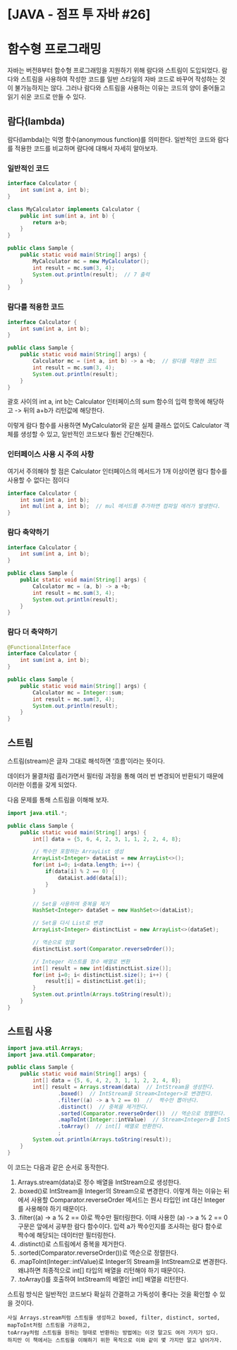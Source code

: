 # [JAVA - 점프 투 자바 #26] 

# 함수형 프로그래밍

자바는 버전8부터 함수형 프로그래밍을 지원하기 위해 람다와 스트림이 도입되었다.
람다와 스트림을 사용하여 작성한 코드를 일반 스타일의 자바 코드로 바꾸어 작성하는 것이 불가능하지는 않다.
그러나 람다와 스트림을 사용하는 이유는 코드의 양이 줄어들고 읽기 쉬운 코드로 만들 수 있다.

## 람다(lambda)
람다(lambda)는 익명 함수(anonymous function)를 의미한다. 
일반적인 코드와 람다를 적용한 코드를 비교하며 람다에 대해서 자세히 알아보자.

### 일반적인 코드
```java
interface Calculator {
    int sum(int a, int b);
}

class MyCalculator implements Calculator {
    public int sum(int a, int b) {
        return a+b;
    }
}

public class Sample {
    public static void main(String[] args) {
        MyCalculator mc = new MyCalculator();
        int result = mc.sum(3, 4);
        System.out.println(result);  // 7 출력
    }
}
```

### 람다를 적용한 코드
```java
interface Calculator {
    int sum(int a, int b);
}

public class Sample {
    public static void main(String[] args) {
        Calculator mc = (int a, int b) -> a +b;  // 람다를 적용한 코드
        int result = mc.sum(3, 4);
        System.out.println(result);
    }
}
```

괄호 사이의 int a, int b는 Calculator 인터페이스의 sum 함수의 입력 항목에 해당하고 -> 뒤의 a+b가 리턴값에 해당한다. 

이렇게 람다 함수를 사용하면 MyCalculator와 같은 실제 클래스 없이도 Calculator 객체를 생성할 수 있고, 일반적인 코드보다 훨씬 간단해진다.

### 인터페이스 사용 시 주의 사항

여기서 주의해야 할 점은 Calculator 인터페이스의 메서드가 1개 이상이면 람다 함수를 사용할 수 없다는 점이다

```java
interface Calculator {
    int sum(int a, int b);
    int mul(int a, int b);  // mul 메서드를 추가하면 컴파일 에러가 발생한다.
}
```

### 람다 축약하기
```java
interface Calculator {
    int sum(int a, int b);
}

public class Sample {
    public static void main(String[] args) {
        Calculator mc = (a, b) -> a +b;
        int result = mc.sum(3, 4);
        System.out.println(result);
    }
}
```

### 람다 더 축약하기
```java
@FunctionalInterface
interface Calculator {
    int sum(int a, int b);
}

public class Sample {
    public static void main(String[] args) {
        Calculator mc = Integer::sum;
        int result = mc.sum(3, 4);
        System.out.println(result);
    }
}
```

## 스트림

스트림(stream)은 글자 그대로 해석하면 ‘흐름’이라는 뜻이다.

데이터가 물결처럼 흘러가면서 필터링 과정을 통해 여러 번 변경되어 반환되기 때문에 이러한 이름을 갖게 되었다. 

다음 문제를 통해 스트림을 이해해 보자.
```java
import java.util.*;

public class Sample {
    public static void main(String[] args) {
        int[] data = {5, 6, 4, 2, 3, 1, 1, 2, 2, 4, 8};

        // 짝수만 포함하는 ArrayList 생성
        ArrayList<Integer> dataList = new ArrayList<>();
        for(int i=0; i<data.length; i++) {
            if(data[i] % 2 == 0) {
                dataList.add(data[i]);
            }
        }

        // Set을 사용하여 중복을 제거
        HashSet<Integer> dataSet = new HashSet<>(dataList);

        // Set을 다시 List로 변경
        ArrayList<Integer> distinctList = new ArrayList<>(dataSet);

        // 역순으로 정렬
        distinctList.sort(Comparator.reverseOrder());

        // Integer 리스트를 정수 배열로 변환
        int[] result = new int[distinctList.size()];
        for(int i=0; i< distinctList.size(); i++) {
            result[i] = distinctList.get(i);
        }
        System.out.println(Arrays.toString(result));
    }
}
```

## 스트림 사용
```java
import java.util.Arrays;
import java.util.Comparator;

public class Sample {
    public static void main(String[] args) {
        int[] data = {5, 6, 4, 2, 3, 1, 1, 2, 2, 4, 8};
        int[] result = Arrays.stream(data)  // IntStream을 생성한다.
                .boxed()  // IntStream을 Stream<Integer>로 변경한다.
                .filter((a) -> a % 2 == 0)  //  짝수만 뽑아낸다.
                .distinct()  // 중복을 제거한다.
                .sorted(Comparator.reverseOrder())  // 역순으로 정렬한다.
                .mapToInt(Integer::intValue)  // Stream<Integer>를 IntStream으로 변경한다.
                .toArray()  // int[] 배열로 반환한다.
                ;
        System.out.println(Arrays.toString(result));
    }
}
```
이 코드는 다음과 같은 순서로 동작한다.

1. Arrays.stream(data)로 정수 배열을 IntStream으로 생성한다.
2. .boxed()로 IntStream을 Integer의 Stream으로 변경한다. 이렇게 하는 이유는 뒤에서 사용할 Comparator.reverseOrder 메서드는 원시 타입인 int 대신 Integer를 사용해야 하기 때문이다.
3. .filter((a) -> a % 2 == 0)로 짝수만 필터링한다. 이때 사용한 (a) -> a % 2 == 0 구문은 앞에서 공부한 람다 함수이다. 입력 a가 짝수인지를 조사하는 람다 함수로 짝수에 해당되는 데이터만 필터링한다.
4. .distinct()로 스트림에서 중복을 제거한다.
5. .sorted(Comparator.reverseOrder())로 역순으로 정렬한다.
6. .mapToInt(Integer::intValue)로 Integer의 Stream을 IntStream으로 변경한다. 왜냐하면 최종적으로 int[] 타입의 배열을 리턴해야 하기 때문이다.
7. .toArray()를 호출하여 IntStream의 배열인 int[] 배열을 리턴한다.

스트림 방식은 일반적인 코드보다 확실히 간결하고 가독성이 좋다는 것을 확인할 수 있을 것이다.
```
사실 Arrays.stream처럼 스트림을 생성하고 boxed, filter, distinct, sorted, mapToInt처럼 스트림을 가공하고, 
toArray처럼 스트림을 원하는 형태로 반환하는 방법에는 이것 말고도 여러 가지가 있다.
하지만 이 책에서는 스트림을 이해하기 위한 목적으로 이와 같이 몇 가지만 알고 넘어가자.
```